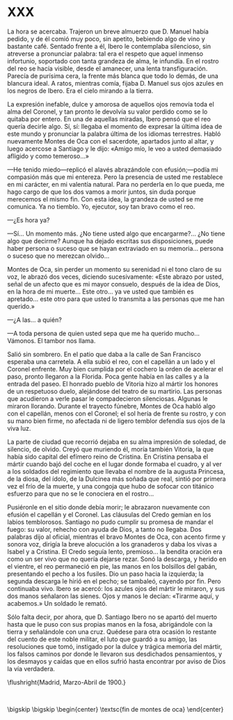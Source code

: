 # XXX

La hora se acercaba. Trajeron un breve almuerzo que D. Manuel había pedido,
y de él comió muy poco, sin apetito, bebiendo algo de vino y bastante café.
Sentado frente a él, Ibero le contemplaba silencioso, sin atreverse
a pronunciar palabra: tal era el respeto que aquel inmenso infortunio,
soportado con tanta grandeza de alma, le infundía. En el rostro del reo se
hacía visible, desde el amanecer, una lenta transfiguración. Parecía de
purísima cera, la frente más blanca que todo lo demás, de una blancura ideal.
A ratos, mientras comía, fijaba D. Manuel sus ojos azules en los negros de
Ibero. Era el cielo mirando a la tierra.

La expresión inefable, dulce y amorosa de aquellos ojos removía toda el alma
del Coronel, y tan pronto le devolvía su valor perdido como se lo quitaba por
entero. En una de aquellas miradas, Ibero pensó que el reo quería decirle algo.
Sí, sí: llegaba el momento de expresar la última idea de este mundo
y pronunciar la palabra última de los idiomas terrestres. Habló nuevamente
Montes de Oca con el sacerdote, apartados junto al altar, y luego acercose
a Santiago y le dijo: «Amigo mío, le veo a usted demasiado afligido y como
temeroso...»

—He tenido miedo—replicó el alavés abrazándole con efusión;—podía mi compasión
más que mi entereza. Pero la presencia de usted me restablece en mi carácter,
en mi valentía natural. Para no perderla en lo que pueda, me hago cargo de que
los dos vamos a morir juntos, sin duda porque merecemos el mismo fin. Con esta
idea, la grandeza de usted se me comunica. Ya no tiemblo. Yo, ejecutor, soy tan
bravo como el reo.

—¿Es hora ya?

—Sí... Un momento más. ¿No tiene usted algo que encargarme?... ¿No tiene algo
que decirme? Aunque ha dejado escritas sus disposiciones, puede haber persona
o suceso que se hayan extraviado en su memoria... persona o suceso que no
merezcan olvido...

Montes de Oca, sin perder un momento su serenidad ni el tono claro de su voz,
le abrazó dos veces, diciendo sucesivamente: «Este abrazo por usted, señal de
un afecto que es mi mayor consuelo, después de la idea de Dios, en la hora de
mi muerte... Este otro... ya ve usted que también es apretado... este otro para
que usted lo transmita a las personas que me han querido.»

—¿A las... a quién?

—A toda persona de quien usted sepa que me ha querido mucho... Vámonos. El
tambor nos llama.

Salió sin sombrero. En el patio que daba a la calle de San Francisco esperaba
una carretela. A ella subió el reo, con el capellán a un lado y el Coronel
enfrente. Muy bien cumplida por el cochero la orden de acelerar el paso, pronto
llegaron a la Florida. Poca gente había en las calles y a la entrada del paseo.
El honrado pueblo de Vitoria hizo al mártir los honores de un respetuoso duelo,
alejándose del teatro de su martirio. Las personas que acudieron a verle pasar
le compadecieron silenciosas. Algunas le miraron llorando. Durante el trayecto
fúnebre, Montes de Oca habló algo con el capellán, menos con el Coronel; el sol
hería de frente su rostro, y con su mano bien firme, no afectada ni de ligero
temblor defendía sus ojos de la viva luz.

La parte de ciudad que recorrió dejaba en su alma impresión de soledad, de
silencio, de olvido. Creyó que muriendo él, moría también Vitoria, la que había
sido capital del efímero reino de Cristina. En Cristina pensaba el mártir
cuando bajó del coche en el lugar donde formaba el cuadro, y al ver a los
soldados del regimiento que llevaba el nombre de la augusta Princesa, de la
diosa, del ídolo, de la Dulcinea más soñada que real, sintió por primera vez el
frío de la muerte, y una congoja que hubo de sofocar con titánico esfuerzo para
que no se le conociera en el rostro...

Pusiéronle en el sitio donde debía morir; le abrazaron nuevamente con efusión
el capellán y el Coronel. Las cláusulas del Credo gemían en los labios
temblorosos. Santiago no pudo cumplir su promesa de mandar el fuego: su valor,
rehecho con ayuda de Dios, a tanto no llegaba. Dos palabras dijo al oficial,
mientras el bravo Montes de Oca, con acento firme y sonora voz, dirigía la
breve alocución a los granaderos y daba los vivas a Isabel y a Cristina. El
Credo seguía lento, premioso... la bendita oración era como un ser vivo que no
quería dejarse rezar. Sonó la descarga, y herido en el vientre, el reo
permaneció en pie, las manos en los bolsillos del gabán, presentando el pecho
a los fusiles. Dio un paso hacia la izquierda; la segunda descarga le hirió en
el pecho; se tambaleó, cayendo por fin. Pero continuaba vivo. Ibero se acercó:
los azules ojos del mártir le miraron, y sus dos manos señalaron las sienes.
Ojos y manos le decían: «Tirarme aquí, y acabemos.» Un soldado le remató.

Sólo falta decir, por ahora, que D. Santiago Ibero no se apartó del muerto
hasta que le puso con sus propias manos en la fosa, abrigándole con la tierra
y señalándole con una cruz. Quédese para otra ocasión lo restante del cuento de
este noble militar, el luto que guardó a su amigo, las resoluciones que tomó,
instigado por la dulce y trágica memoria del mártir, los falsos caminos por
donde le llevaron sus desdichados pensamientos, y los desmayos y caídas que en
ellos sufrió hasta encontrar por aviso de Dios la vía verdadera.

<!---
<div style="text-align:right">Madrid, Marzo-Abril de 1900.</div>
<p> </p>
-->

\flushright{Madrid, Marzo-Abril de 1900.} 

<!---
<div style="text-align:center; font-variant:small-caps;">fin de montes de oca</div>
-->

<p> </p>

\bigskip
\bigskip
\begin{center}
\textsc{fin de montes de oca}
\end{center}
